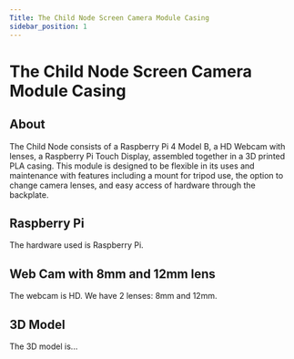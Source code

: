 ```yaml
---
Title: The Child Node Screen Camera Module Casing
sidebar_position: 1
---
```


# The Child Node Screen Camera Module Casing

## About

The Child Node consists of a Raspberry Pi 4 Model B, a HD Webcam with lenses, a Raspberry Pi Touch Display, assembled together in a 3D printed PLA casing. This module is designed to be flexible in its uses and maintenance with features including a mount for tripod use, the option to change camera lenses, and easy access of hardware through the backplate.

## Raspberry Pi

The hardware used is Raspberry Pi.

## Web Cam with 8mm and 12mm lens

The webcam is HD. We have 2 lenses: 8mm and 12mm.

## 3D Model

The 3D model is...
